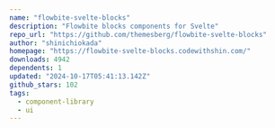 ```yaml
---
name: "flowbite-svelte-blocks"
description: "Flowbite blocks components for Svelte"
repo_url: "https://github.com/themesberg/flowbite-svelte-blocks"
author: "shinichiokada"
homepage: "https://flowbite-svelte-blocks.codewithshin.com/"
downloads: 4942
dependents: 1
updated: "2024-10-17T05:41:13.142Z"
github_stars: 102
tags: 
  - component-library
  - ui
---
```

